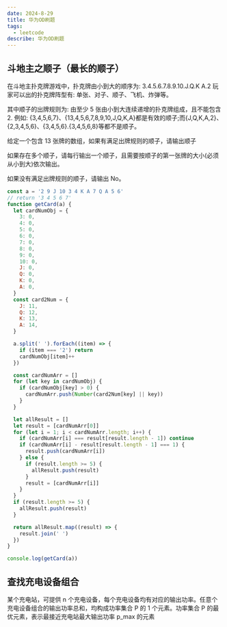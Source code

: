 ```yaml
---
date: 2024-8-29
title: 华为OD刷题
tags:
  - leetcode
describe: 华为OD刷题
---
```


## 斗地主之顺子（最长的顺子）

在斗地主扑克牌游戏中，扑克牌由小到大的顺序为: 3.4.5.6.7.8.9.10.J.Q.K A.2 玩家可以出的扑克牌阵型有: 单张、对子、顺子、飞机、炸弹等。

其中顺子的出牌规则为: 由至少 5 张由小到大连续递增的扑克牌组成，且不能包含 2. 例如: {3,4,5,6,7}、{13,4,5,6,7,8,9,10,J,Q,K,A}都是有效的顺子;而{J,Q,K,A,2}、{2,3,4,5,6}、{3,4,5,6}.{3,4,5,6,8}等都不是顺子。

给定一个包含 13 张牌的数组，如果有满足出牌规则的顺子，请输出顺子

如果存在多个顺子，请每行输出一个顺子，且需要按顺子的第一张牌的大小(必须从小到大)依次输出。

如果没有满足出牌规则的顺子，请输出 No。

```js
const a = '2 9 J 10 3 4 K A 7 Q A 5 6'
// return '3 4 5 6 7'
function getCard(a) {
  let cardNumObj = {
    3: 0,
    4: 0,
    5: 0,
    6: 0,
    7: 0,
    8: 0,
    9: 0,
    10: 0,
    J: 0,
    Q: 0,
    K: 0,
    A: 0,
  }
  const card2Num = {
    J: 11,
    Q: 12,
    K: 13,
    A: 14,
  }

  a.split(' ').forEach((item) => {
    if (item === '2') return
    cardNumObj[item]++
  })

  const cardNumArr = []
  for (let key in cardNumObj) {
    if (cardNumObj[key] > 0) {
      cardNumArr.push(Number(card2Num[key] || key))
    }
  }

  let allResult = []
  let result = [cardNumArr[0]]
  for (let i = 1; i < cardNumArr.length; i++) {
    if (cardNumArr[i] === result[result.length - 1]) continue
    if (cardNumArr[i] - result[result.length - 1] === 1) {
      result.push(cardNumArr[i])
    } else {
      if (result.length >= 5) {
        allResult.push(result)
      }
      result = [cardNumArr[i]]
    }
  }
  if (result.length >= 5) {
    allResult.push(result)
  }

  return allResult.map((result) => {
    result.join(' ')
  })
}

console.log(getCard(a))
```

## 查找充电设备组合

某个充电站，可提供 n 个充电设备，每个充电设备均有对应的输出功率。任意个充电设备组合的输出功率总和，均构成功率集合 P 的 1 个元素。功率集合 P 的最优元素，表示最接近充电站最大输出功率 p_max 的元素
